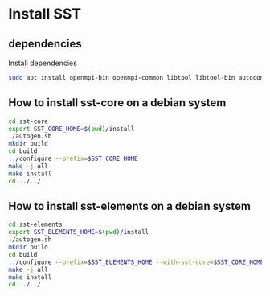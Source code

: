 # Install SST

## dependencies
Install dependencies
```bash
sudo apt install openmpi-bin openmpi-common libtool libtool-bin autoconf python3 python3-dev automake build-essential git
```


## How to install sst-core on a debian system
```bash
cd sst-core
export SST_CORE_HOME=$(pwd)/install
./autogen.sh
mkdir build
cd build
../configure --prefix=$SST_CORE_HOME
make -j all
make install
cd ../../
```

## How to install sst-elements on a debian system
```bash
cd sst-elements
export SST_ELEMENTS_HOME=$(pwd)/install
./autogen.sh
mkdir build
cd build
../configure --prefix=$SST_ELEMENTS_HOME --with-sst-core=$SST_CORE_HOME
make -j all
make install
cd ../../
```
